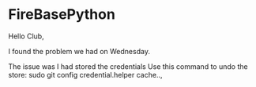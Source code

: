 # FireBasePython
Hello Club,

I found the problem we had on Wednesday.

The issue was I had stored the credentials
Use this command to undo the store:
sudo git config credential.helper cache..,